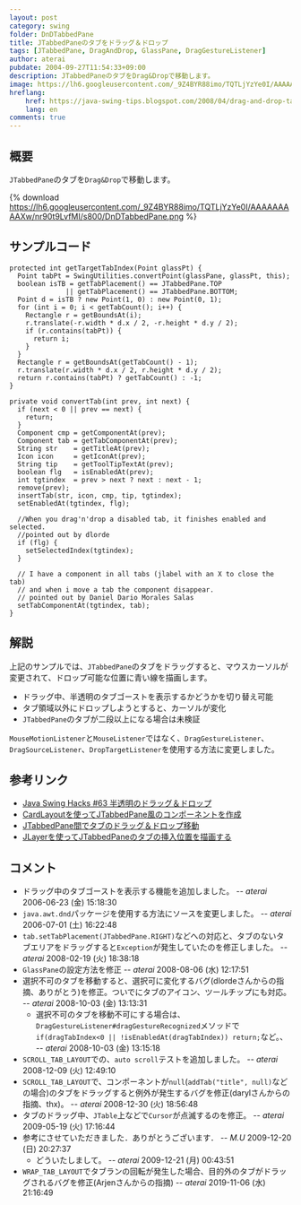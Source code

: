 ```yaml
---
layout: post
category: swing
folder: DnDTabbedPane
title: JTabbedPaneのタブをドラッグ＆ドロップ
tags: [JTabbedPane, DragAndDrop, GlassPane, DragGestureListener]
author: aterai
pubdate: 2004-09-27T11:54:33+09:00
description: JTabbedPaneのタブをDrag&Dropで移動します。
image: https://lh6.googleusercontent.com/_9Z4BYR88imo/TQTLjYzYe0I/AAAAAAAAAXw/nr90t9LvfMI/s800/DnDTabbedPane.png
hreflang:
    href: https://java-swing-tips.blogspot.com/2008/04/drag-and-drop-tabs-in-jtabbedpane.html
    lang: en
comments: true
---
```

## 概要
`JTabbedPane`のタブを`Drag&Drop`で移動します。

{% download https://lh6.googleusercontent.com/_9Z4BYR88imo/TQTLjYzYe0I/AAAAAAAAAXw/nr90t9LvfMI/s800/DnDTabbedPane.png %}

## サンプルコード
<pre class="prettyprint"><code>protected int getTargetTabIndex(Point glassPt) {
  Point tabPt = SwingUtilities.convertPoint(glassPane, glassPt, this);
  boolean isTB = getTabPlacement() == JTabbedPane.TOP
              || getTabPlacement() == JTabbedPane.BOTTOM;
  Point d = isTB ? new Point(1, 0) : new Point(0, 1);
  for (int i = 0; i &lt; getTabCount(); i++) {
    Rectangle r = getBoundsAt(i);
    r.translate(-r.width * d.x / 2, -r.height * d.y / 2);
    if (r.contains(tabPt)) {
      return i;
    }
  }
  Rectangle r = getBoundsAt(getTabCount() - 1);
  r.translate(r.width * d.x / 2, r.height * d.y / 2);
  return r.contains(tabPt) ? getTabCount() : -1;
}

private void convertTab(int prev, int next) {
  if (next &lt; 0 || prev == next) {
    return;
  }
  Component cmp = getComponentAt(prev);
  Component tab = getTabComponentAt(prev);
  String str    = getTitleAt(prev);
  Icon icon     = getIconAt(prev);
  String tip    = getToolTipTextAt(prev);
  boolean flg   = isEnabledAt(prev);
  int tgtindex  = prev &gt; next ? next : next - 1;
  remove(prev);
  insertTab(str, icon, cmp, tip, tgtindex);
  setEnabledAt(tgtindex, flg);

  //When you drag'n'drop a disabled tab, it finishes enabled and selected.
  //pointed out by dlorde
  if (flg) {
    setSelectedIndex(tgtindex);
  }

  // I have a component in all tabs (jlabel with an X to close the tab)
  // and when i move a tab the component disappear.
  // pointed out by Daniel Dario Morales Salas
  setTabComponentAt(tgtindex, tab);
}
</code></pre>

## 解説
上記のサンプルでは、`JTabbedPane`のタブをドラッグすると、マウスカーソルが変更されて、ドロップ可能な位置に青い線を描画します。

- ドラッグ中、半透明のタブゴーストを表示するかどうかを切り替え可能
- タブ領域以外にドロップしようとすると、カーソルが変化
- `JTabbedPane`のタブが二段以上になる場合は未検証

<!-- dummy comment line for breaking list -->

`MouseMotionListener`と`MouseListener`ではなく、`DragGestureListener`、`DragSourceListener`、`DropTargetListener`を使用する方法に変更しました。

## 参考リンク
- [Java Swing Hacks #63 半透明のドラッグ＆ドロップ](https://www.oreilly.co.jp/books/4873112788/)
- [CardLayoutを使ってJTabbedPane風のコンポーネントを作成](https://ateraimemo.com/Swing/CardLayoutTabbedPane.html)
- [JTabbedPane間でタブのドラッグ＆ドロップ移動](https://ateraimemo.com/Swing/DnDExportTabbedPane.html)
- [JLayerを使ってJTabbedPaneのタブの挿入位置を描画する](https://ateraimemo.com/Swing/DnDLayerTabbedPane.html)

<!-- dummy comment line for breaking list -->

## コメント
- ドラッグ中のタブゴーストを表示する機能を追加しました。 -- *aterai* 2006-06-23 (金) 15:18:30
- `java.awt.dnd`パッケージを使用する方法にソースを変更しました。 -- *aterai* 2006-07-01 (土) 16:22:48
- `tab.setTabPlacement(JTabbedPane.RIGHT)`などへの対応と、タブのないタブエリアをドラッグすると`Exception`が発生していたのを修正しました。 -- *aterai* 2008-02-19 (火) 18:38:18
- `GlassPane`の設定方法を修正 -- *aterai* 2008-08-06 (水) 12:17:51
- 選択不可のタブを移動すると、選択可に変化するバグ(dlordeさんからの指摘、ありがとう)を修正。ついでにタブのアイコン、ツールチップにも対応。 -- *aterai* 2008-10-03 (金) 13:13:31
    - 選択不可のタブを移動不可にする場合は、`DragGestureListener#dragGestureRecognized`メソッドで`if(dragTabIndex<0 || !isEnabledAt(dragTabIndex)) return;`など。、 -- *aterai* 2008-10-03 (金) 13:15:18
- `SCROLL_TAB_LAYOUT`での、`auto scroll`テストを追加しました。 -- *aterai* 2008-12-09 (火) 12:49:10
- `SCROLL_TAB_LAYOUT`で、コンポーネントが`null`(`addTab("title", null)`などの場合)のタブをドラッグすると例外が発生するバグを修正(darylさんからの指摘、thx)。 -- *aterai* 2008-12-30 (火) 18:56:48
- タブのドラッグ中、`JTable`上などで`Cursor`が点滅するのを修正。 -- *aterai* 2009-05-19 (火) 17:16:44
- 参考にさせていただきました．ありがとうございます． -- *M.U* 2009-12-20 (日) 20:27:37
    - どういたしまして。 -- *aterai* 2009-12-21 (月) 00:43:51
- `WRAP_TAB_LAYOUT`でタブランの回転が発生した場合、目的外のタブがドラッグされるバグを修正(Arjenさんからの指摘) -- *aterai* 2019-11-06 (水) 21:16:49

<!-- dummy comment line for breaking list -->
